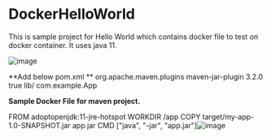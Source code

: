 # DockerHelloWorld


This is sample project for Hello World which contains docker file to test on docker container.
It uses java 11.


![image](https://github.com/chaitalishah/DockerHelloWorld/assets/13629726/22b82e57-2d32-4175-9e9e-3a03a6963357)


**Add below pom.xml
**<plugin>
<groupId>org.apache.maven.plugins</groupId>
<artifactId>maven-jar-plugin</artifactId>
<version>3.2.0</version>
<configuration>
<archive>
<manifest>
<addClasspath>true</addClasspath>
<classpathPrefix>lib/</classpathPrefix>
<mainClass>com.example.App</mainClass>
</manifest>
</archive>
</configuration>
</plugin>

**Sample Docker File for maven project.**

FROM adoptopenjdk:11-jre-hotspot
WORKDIR /app
COPY target/my-app-1.0-SNAPSHOT.jar app.jar
CMD ["java", "-jar", "app.jar"]![image](https://github.com/chaitalishah/DockerHelloWorld/assets/13629726/50d35bd9-e3da-4bb0-9d55-fd7c91f22262)

